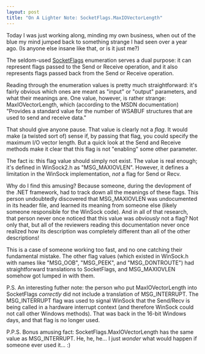 ```yaml
---
layout: post
title: "On A Lighter Note: SocketFlags.MaxIOVectorLength"
---
```

Today I was just working along, minding my own business, when out of the blue my mind jumped back to something strange I had seen over a year ago. (Is anyone else insane like that, or is it just me?)

The seldom-used [SocketFlags](http://msdn.microsoft.com/en-us/library/system.net.sockets.socketflags.aspx) enumeration serves a dual purpose: it can represent flags passed to the Send or Receive operation, and it also represents flags passed back from the Send or Receive operation.

Reading through the enumeration values is pretty much straightforward: it's fairly obvious which ones are meant as "input" or "output" parameters, and what their meanings are. One value, however, is rather strange: MaxIOVectorLength, which (according to the MSDN documentation) "Provides a standard value for the number of WSABUF structures that are used to send and receive data."

That should give anyone pause. That value is clearly not a _flag_. It would make (a twisted sort of) sense if, by passing that flag, you could specify the maximum I/O vector length. But a quick look at the Send and Receive methods make it clear that this flag is not "enabling" some other parameter.

The fact is: this flag value should simply not exist. The value is real enough; it's defined in WinSock2.h as "MSG_MAXIOVLEN". However, it defines a limitation in the WinSock implementation, _not_ a flag for Send or Recv.

Why do I find this amusing? Because someone, during the devlopment of the .NET framework, had to track down all the meanings of these flags. This person undoubtedly discovered that MSG_MAXIOVLEN was undocumented in its header file, and learned its meaning from someone else (likely someone responsible for the WinSock code). And in all of that research, that person never once noticed that this value was _obviously_ not a flag? Not only that, but all of the reviewers reading this documentation never once realized how its description was completely different than all of the other descriptions!

This is a case of someone working too fast, and no one catching their fundamental mistake. The other flag values (which existed in WinSock.h with names like "MSG_OOB", "MSG_PEEK", and "MSG_DONTROUTE") had straightforward translations to SocketFlags, and MSG_MAXIOVLEN somehow got lumped in with them.

P.S. An interesting futher note: the person who put MaxIOVectorLength into SocketFlags _correctly_ did not include a translation of MSG_INTERRUPT. The MSG_INTERRUPT flag was used to signal WinSock that the Send/Recv is being called in a hardware interrupt context (and therefore WinSock could not call other Windows methods). That was back in the 16-bit Windows days, and that flag is no longer used.

P.P.S. Bonus amusing fact: SocketFlags.MaxIOVectorLength has the same value as MSG_INTERRUPT. He, he, he... I just _wonder_ what would happen if someone ever used it... :)


